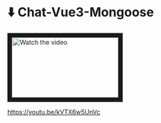 # ⬇️ Chat-Vue3-Mongoose

<a href="http://www.youtube.com/watch?feature=player_embedded&v=kVTX6w5UnVc" target="_blank">
 <img src="http://img.youtube.com/vi/kVTX6w5UnVc/mqdefault.jpg" alt="Watch the video" width="240" height="135" border="10" />
</a>

https://youtu.be/kVTX6w5UnVc
